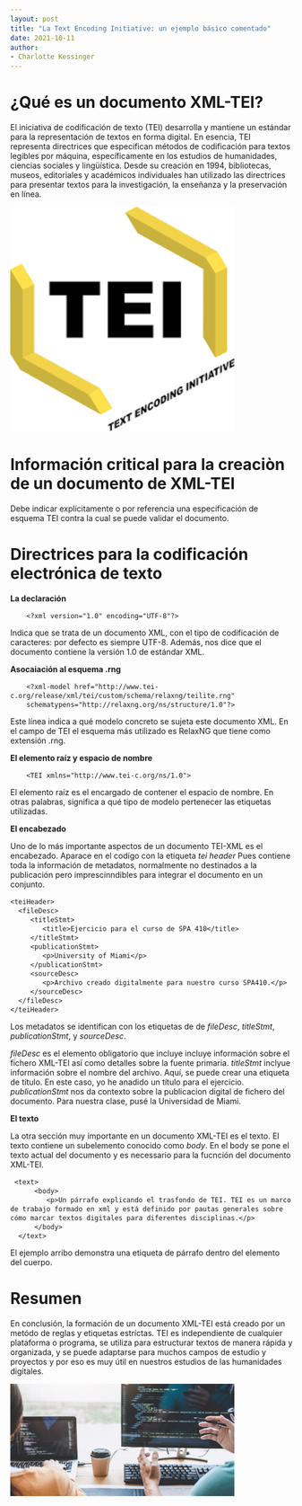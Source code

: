 ```yaml
---
layout: post
title: "La Text Encoding Initiative: un ejemplo básico comentado"
date: 2021-10-11
author:
- Charlotte Kessinger 
---
```


# ¿Qué es un documento XML-TEI?

El iniciativa de codificación de texto (TEI) desarrolla y mantiene un estándar para la representación de textos en forma digital. En esencia, TEI representa directrices que especifican métodos de codificación para textos legibles por máquina, específicamente en los estudios de humanidades, ciencias sociales y lingüística. Desde su creación en 1994, bibliotecas, museos, editoriales y académicos individuales han utilizado las directrices para presentar textos para la investigación, la enseñanza y la preservación en línea.

<img src="/assets/images/download.png" alt="TEI" width="400" height="400">

# Información critical para la creaciòn de un documento de XML-TEI

Debe indicar explícitamente o por referencia una especificación de esquema TEI contra la cual se puede validar el documento.

# Directrices para la codificación electrónica de texto

 **La declaración**

        <?xml version="1.0" encoding="UTF-8"?>
        
Indica que se trata de un documento XML, con el tipo de codificación de caracteres: por defecto es siempre UTF-8. Además, nos dice que el documento contiene la versión 1.0 de estándar XML.

 **Asocaiación al esquema .rng**

        <?xml-model href="http://www.tei-c.org/release/xml/tei/custom/schema/relaxng/teilite.rng" 
        schematypens="http://relaxng.org/ns/structure/1.0"?>
        
Este línea indica a qué modelo concreto se sujeta este documento XML. En el campo de TEI el esquema más utilizado es RelaxNG que tiene como extensión .rng. 

**El elemento raíz y espacio de nombre**

        <TEI xmlns="http://www.tei-c.org/ns/1.0">

El elemento raíz es el encargado de contener el espacio de nombre. En otras palabras, significa a qué tipo de modelo pertenecer las etiquetas utilizadas.
  
**El encabezado**

Uno de lo más importante aspectos de un documento TEI-XML es el encabezado. Aparace en el codígo con la etiqueta *tei header* Pues contiene toda la información de metadatos, normalmente no destinados a la publicación pero imprescinndibles para integrar el documento en un conjunto.

    <teiHeader>
      <fileDesc>
         <titleStmt>
            <title>Ejercicio para el curso de SPA 410</title>
         </titleStmt>
         <publicationStmt>
            <p>University of Miami</p>        
         </publicationStmt>
         <sourceDesc>
            <p>Archivo creado digitalmente para nuestro curso SPA410.</p>
         </sourceDesc>
      </fileDesc>
    </teiHeader>
    
Los metadatos se identifican con los etiquetas de de *fileDesc*, *titleStmt*, *publicationStmt*, y *sourceDesc*.

*fileDesc* es el elemento obligatorio que incluye  incluye información sobre el fichero XML-TEI así como detalles sobre la fuente primaria.
*titleStmt* inclyue información sobre el nombre del archivo. Aquí, se puede crear una etiqueta de título. En este caso, yo he anadido un título para el             ejercicio.
*publicationStmt* nos da contexto sobre la publicacion digital de fichero del documento. Para nuestra clase, pusé la Universidad de Miami.

**El texto**

La otra sección muy importante en un documento XML-TEI es el texto. El texto contiene un subelemento conocido como *body*. En el body se pone el texto actual del documento y es necessario para la fucnción del documento XML-TEI.

     <text>
          <body>
             <p>Un párrafo explicando el trasfondo de TEI. TEI es un marco de trabajo formado en xml y está definido por pautas generales sobre cómo marcar textos digitales para diferentes disciplinas.</p>
          </body>
      </text>

El ejemplo arribo demonstra una etiqueta de párrafo dentro del elemento del cuerpo.

# Resumen

En conclusión, la formación de un documento XML-TEI está creado por un metódo de reglas y etiquetas estríctas. TEI es independiente de cualquier plataforma o programa, se utiliza para estructurar textos de manera rápida y organizada, y se puede adaptarse para muchos campos de estudio y proyectos y por eso es muy útil en nuestros estudios de las humanidades digitales.

<img src="/assets/images/unnamed.png" alt="la technologia" width="400" height="200">





                           
